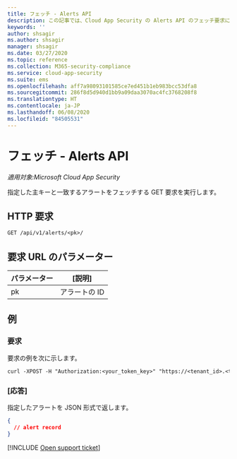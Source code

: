 ```yaml
---
title: フェッチ - Alerts API
description: この記事では、Cloud App Security の Alerts API のフェッチ要求について説明します。
keywords: ''
author: shsagir
ms.author: shsagir
manager: shsagir
ms.date: 03/27/2020
ms.topic: reference
ms.collection: M365-security-compliance
ms.service: cloud-app-security
ms.suite: ems
ms.openlocfilehash: aff7a98093101585ce7ed451b1eb983bcc53dfa8
ms.sourcegitcommit: 286f8d5d940d1bb9a09daa3070ac4fc3768208f8
ms.translationtype: HT
ms.contentlocale: ja-JP
ms.lasthandoff: 06/08/2020
ms.locfileid: "84505531"
---
```

# <a name="fetch---alerts-api"></a>フェッチ - Alerts API

*適用対象:Microsoft Cloud App Security*

指定した主キーと一致するアラートをフェッチする GET 要求を実行します。

## <a name="http-request"></a>HTTP 要求

```rest
GET /api/v1/alerts/<pk>/
```

## <a name="request-url-parameters"></a>要求 URL のパラメーター

| パラメーター | [説明] |
| --- | --- |
| pk | アラートの ID |

## <a name="example"></a>例

### <a name="request"></a>要求

要求の例を次に示します。

```rest
curl -XPOST -H "Authorization:<your_token_key>" "https://<tenant_id>.<tenant_region>.contoso.com/api/v1/alerts/<pk>/"
```

### <a name="response"></a>[応答]

指定したアラートを JSON 形式で返します。

```json
{
  // alert record
}
```

[!INCLUDE [Open support ticket](includes/support.md)]

